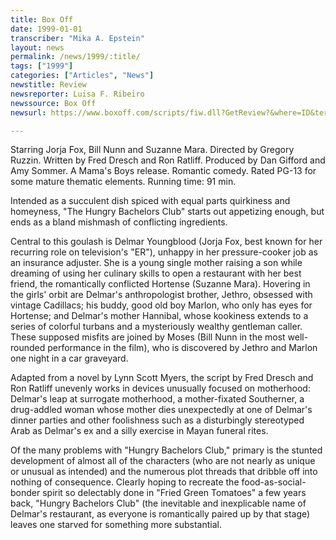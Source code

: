 ```yaml
---
title: Box Off
date: 1999-01-01
transcriber: "Mika A. Epstein"
layout: news
permalink: /news/1999/:title/
tags: ["1999"]
categories: ["Articles", "News"]
newstitle: Review
newsreporter: Luisa F. Ribeiro
newssource: Box Off
newsurl: https://www.boxoff.com/scripts/fiw.dll?GetReview?&where=ID&terms=4626

---
```

Starring Jorja Fox, Bill Nunn and Suzanne Mara. Directed by Gregory Ruzzin. Written by Fred Dresch and Ron Ratliff. Produced by Dan Gifford and Amy Sommer. A Mama's Boys release. Romantic comedy. Rated PG-13 for some mature thematic elements. Running time: 91 min.

Intended as a succulent dish spiced with equal parts quirkiness and homeyness, "The Hungry Bachelors Club" starts out appetizing enough, but ends as a bland mishmash of conflicting ingredients.

Central to this goulash is Delmar Youngblood (Jorja Fox, best known for her recurring role on television's "ER"), unhappy in her pressure-cooker job as an insurance adjuster. She is a young single mother raising a son while dreaming of using her culinary skills to open a restaurant with her best friend, the romantically conflicted Hortense (Suzanne Mara). Hovering in the girls' orbit are Delmar's anthropologist brother, Jethro, obsessed with vintage Cadillacs; his buddy, good old boy Marlon, who only has eyes for Hortense; and Delmar's mother Hannibal, whose kookiness extends to a series of colorful turbans and a mysteriously wealthy gentleman caller. These supposed misfits are joined by Moses (Bill Nunn in the most well-rounded performance in the film), who is discovered by Jethro and Marlon one night in a car graveyard.

Adapted from a novel by Lynn Scott Myers, the script by Fred Dresch and Ron Ratliff unevenly works in devices unusually focused on motherhood: Delmar's leap at surrogate motherhood, a mother-fixated Southerner, a drug-addled woman whose mother dies unexpectedly at one of Delmar's dinner parties and other foolishness such as a disturbingly stereotyped Arab as Delmar's ex and a silly exercise in Mayan funeral rites.

Of the many problems with "Hungry Bachelors Club," primary is the stunted development of almost all of the characters (who are not nearly as unique or unusual as intended) and the numerous plot threads that dribble off into nothing of consequence. Clearly hoping to recreate the food-as-social-bonder spirit so delectably done in "Fried Green Tomatoes" a few years back, "Hungry Bachelors Club" (the inevitable and inexplicable name of Delmar's restaurant, as everyone is romantically paired up by that stage) leaves one starved for something more substantial.
